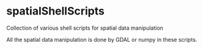 # spatialShellScripts
 Collection of various shell scripts for spatial data manipulation

All the spatial data manipulation is done by GDAL or numpy in these scripts.